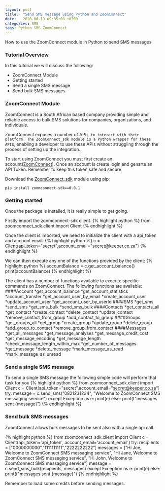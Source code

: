 ```yaml
---
layout: post
title:  "Send SMS message using Python and ZoomConnect"
date:   2020-06-19 09:35:00 +0200
categories: SMS
tags: Python SMS ZoomConnect
---
```

How to use the ZoomConnect module in Python to send SMS messages

### Tutorial Overview
In this tutorial we will discuss the following:
* ZoomConnect Module
* Getting started
* Send a single SMS message
* Send bulk SMS messages

### ZoomConnect Module
ZoomConnect is a South African based company providing simple and reliable access to bulk SMS solutions for companies, organizations, and individuals.

ZoomConnect exposes a number of API`s to interact with their platform. The ZoomConnect_sdk module is a Python wrapper for these API`s, enabling a developer to use these APIs without struggling through the process of setting up the integration.

To start using ZoomConnect you must first create an account([ZoomConnect](https://www.zoomconnect.com/app/account/signup "ZoomConnect Signup")). Once an account is create login and genarte an API Token. Remember to keep this token safe and secure.

Download the [ZoomConnect_sdk](https://pypi.org/project/zoomconnect-sdk/0.0.1/) module using pip:
```
pip install zoomconnect-sdk==0.0.1
```

### Getting started
Once the package is installed, it is really simple to get going.

Firstly import the zoomconnect-sdk client.
{% highlight python %}
from zoomconnect_sdk.client import Client
{% endhighlight %}

Once the client is imported, we need to initialize the client with a api_token and account email:
{% highlight python %}
c = Client(api_token="secret",account_email="secret@keeper.co.za")
{% endhighlight %}

We can then execute any one of the functions provided by the client:
{% highlight python %}
accountBalance = c.get_account_balance{}
print(accountBalance)
{% endhighlight %}

The client has a number of functions available to execute specific commands on ZoomConnect. The following functions are available:
####Account
*get_account_balance
*get_account_statistics
*account_transfer
*get_account_user_by_email
*create_account_user
*update_account_user
*get_account_user_by_userId
####SMS
*get_sms
*send_sms
*get_sms_bulk
*send_sms_bulk
####Contacts
*get_contacts_all
*get_contact
*create_contact
*delete_contact
*update_contact
*remove_contact_from_group
*add_contact_to_group
####Groups
*get_groups_all
*get_group
*create_group
*update_group
*delete_group
*add_group_to_contact
*remove_group_from_contact
####Messages
*get_all_messages
*get_message_analyses
*get_message_credit_cost
*get_message_encoding
*get_message_length
*check_message_length_within_max
*get_number_of_messages
*get_message
*delete_message
*mark_message_as_read
*mark_message_as_unread

### Send a single SMS message
To send a single SMS message the following simple code will perform that task for you
{% highlight python %}
from zoomconnect_sdk.client import Client
c = Client(api_token="secret",account_email="secret@keeper.co.za")
try:
    message = c.send_sms("0821231234", "Welcome to ZoomConnect SMS messaging service")
except Exception as e:
    print(e)
else:
    print(f"messages sent {message}")
{% endhighlight %}

### Send bulk SMS messages
ZoomConnect allows bulk messages to be sent also with a single api call.

{% highlight python %}
from zoomconnect_sdk.client import Client
c = Client(api_token='api_token', account_email='account_email')
try:
    recipients = ["0000000000","1111111111","2222222222"]
    messages = ["Hi Joe, Welcome to ZoomConnect SMS messaging service", 
				"Hi Jane, Welcome to ZoomConnect SMS messaging service", 
				"Hi John, Welcome to ZoomConnect SMS messaging service"]
    message = c.send_sms_bulk(recipients, messages)
except Exception as e:
    print(e)
else:
    print(f"messages sent {message}")
{% endhighlight %}

Remember to load some credits before sending messages.